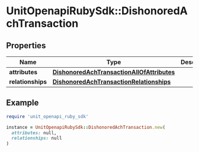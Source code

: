 # UnitOpenapiRubySdk::DishonoredAchTransaction

## Properties

| Name | Type | Description | Notes |
| ---- | ---- | ----------- | ----- |
| **attributes** | [**DishonoredAchTransactionAllOfAttributes**](DishonoredAchTransactionAllOfAttributes.md) |  |  |
| **relationships** | [**DishonoredAchTransactionRelationships**](DishonoredAchTransactionRelationships.md) |  |  |

## Example

```ruby
require 'unit_openapi_ruby_sdk'

instance = UnitOpenapiRubySdk::DishonoredAchTransaction.new(
  attributes: null,
  relationships: null
)
```


